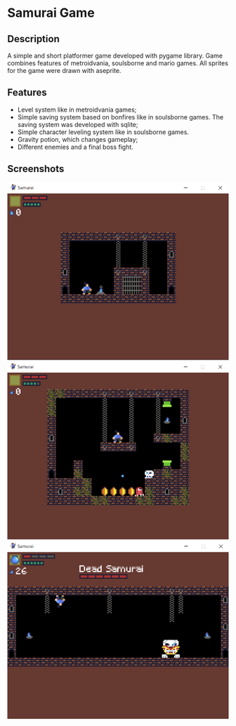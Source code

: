 # Samurai Game
## Description
A simple and short platformer game developed with pygame library. Game combines features of metroidvania, soulsborne and mario games. All sprites for the game were drawn with aseprite.
## Features
* Level system like in metroidvania games;
* Simple saving system based on bonfires like in soulsborne games. The saving system was developed with sqlite;
* Simple character leveling system like in soulsborne games. 
* Gravity potion, which changes gameplay;
* Different enemies and a final boss fight.
## Screenshots
![](screenshots/prison_cage_level.png)
![](screenshots/sewer_enter_level.png)
![](screenshots/boss_fight_level.png)
